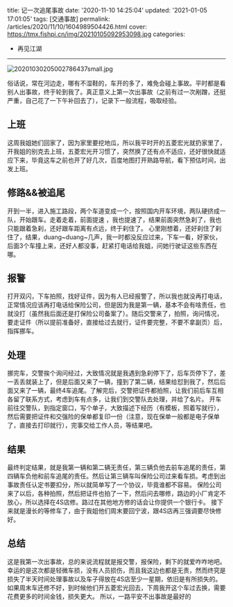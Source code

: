 title: 记一次追尾事故
date: '2020-11-10 14:25:04'
updated: '2021-01-05 17:01:05'
tags: [交通事故]
permalink: /articles/2020/11/10/1604989504426.html
cover: https://tmx.fishpi.cn/img/20210105092953098.jpg
categories: 
- 再见江湖

---
![20201030205002786437small.jpg](https://tmx.fishpi.cn/img/20210105092953098.jpg)

俗话说，常在河边走，哪有不湿鞋的，车开的多了，难免会碰上事故。平时都是看别人出事故，终于轮到我了。真正意义上第一次出事故（之前有过一次剐蹭，还挺严重，自己花了一下午补回去了），记录下一般流程，吸取经验。

## 上班

这周我姐她们回家了，因为家里要挖地瓜，所以我平时开的五菱宏光就扔家里了，开我姐的别克去上班，五菱宏光开习惯了，突然换了还有点不适应，还好很快就适应下来，毕竟这车之前也开了好几次，百度地图打开熟路导航，看下预估时间，出发上班。

## 修路&&被追尾

开到一半，进入施工路段，两个车道变成一个，按照国内开车环境，两队硬挤成一队，开始跟车。走着走着，前面提速 ，我也提速了，结果前面突然急刹了，我也只能跟着急刹，还好跟车距离有点远，终于刹住了。
心里刚想着，还好刹住了刹住了，结果，duang\~duang\~几声，我一时都没反应过来，下车一看，好家伙，后面3个车撞上来，还好人都没事，赶紧打电话给我姐，问她行驶证这些东西在哪。

## 报警

打开双闪，下车拍照，找好证件，因为有人已经报警了，所以我也就没再打电话，正常情况应该再打电话给保险公司，但是因为我是第一辆，基本不会有啥责任，也就没打（虽然我后面还是打保险公司备案了）。随后交警来了，拍照，询问情况，要走证件（所以提前准备好，直接给过去就行，证件要完整，不要不拿副页）后，指挥挪车。

## 处理

挪完车，交警挨个询问经过，大致情况就是我遇到急刹停下了，后车页停下了，差一丢丢就装上了，但是后面又来了一辆，撞到了第二辆，结果给怼到我了，然后后面又来了一辆，最终4车追尾。了解完后，交警把证件都拍照，让我们前后车互相各留了联系方式，考虑到车有点多，让我们到交警队去处理，并给了名片。
开车前往交警队，到指定窗口，写个单子，大致描述下经历（有模板，照着写就行），然后需要把证件和交强险的保单都复印一份（注意，现在保单一般都是电子保单了，直接去打印就行），完事交给工作人员，等结果吧。

## 结果

最终判定结果，就是我第一辆和第二辆无责任，第三辆负他去前车追尾的责任，第四辆车负他和前车追尾的责任。然后让第三辆车叫保险公司过来看车损。考虑到出事故责任认定书要扣分，所以就简单写了一个协议，毕竟谁都不容易。
保险公司来了以后，各种拍照，然后把证件也拍了一下，然后问去哪修，路边的小厂肯定不放心，所以选择在4S店修。路过在其他地方修的话会让你提供一个银行卡。
接下来就是漫长的等修车了，由于我姐他们周末要回宁波，跟4S店再三强调要尽快修好。

## 总结

这是我第一次出事故，总的来说流程就是报交警，报保险，剩下的就爱咋咋地吧。
幸运的是这次都是轻微车损，没有人员损伤，而且我这边也都是无责，然而终究是损失了半天时间处理事故以及车子得放在4S店至少一星期，依旧是有所损失的。如果周末车还修不好，到时候他们开五菱宏光回去，下周我开这个车过去换，需要花费更多的时间金钱，损失更大。
所以，一路平安不出事故是最好的


